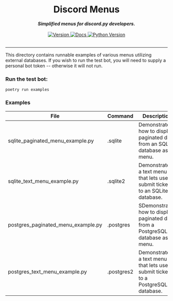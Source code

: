 # <h1 align='center'>Discord Menus</h1>

<div align='center'>
  <strong><i>Simplified menus for discord.py developers.</i></strong>
  <br>
  <br>

  <a href='https://pypi.org/project/dpymenus/'>
    <img src='https://img.shields.io/pypi/v/dpymenus?color=0073B7&label=Latest&style=for-the-badge' alt='Version' />
  </a>

  <a href='https://dpymenus.readthedocs.io/en/latest/'>
    <img src='https://img.shields.io/readthedocs/dpymenus/latest?style=for-the-badge' alt='Docs' />
  </a>

  <a href='https://python.org'>
    <img src='https://img.shields.io/pypi/pyversions/dpymenus?color=0073B7&style=for-the-badge' alt='Python Version' />
  </a>
</div>

<br>

---

This directory contains runnable examples of various menus utilizing external databases. If you wish to run the test 
bot, you will need to supply a personal bot token -- otherwise it will not run.

### Run the test bot:

`poetry run examples`

### Examples

| File      | Command | Description |
| ----------- | ----------- | ----------- |
| sqlite_paginated_menu_example.py      | .sqlite | Demonstrates how to display paginated data from an SQLite database as a menu.       |
| sqlite_text_menu_example.py   | .sqlite2 | Demonstrates a text menu that lets users submit tickets to an SQLite database.        |
| postgres_paginated_menu_example.py | .postgres | SDemonstrates how to display paginated data from a PostgreSQL database as a menu. |
| postgres_text_menu_example.py | .postgres2 | Demonstrates a text menu that lets users submit tickets to a PostgreSQL database. |


